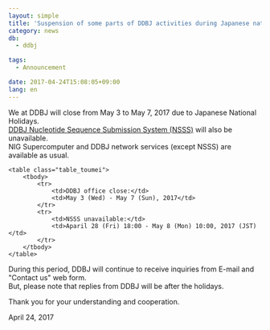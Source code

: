 ```yaml
---
layout: simple
title: 'Suspension of some parts of DDBJ activities during Japanese national holidays'
category: news
db:
  - ddbj

tags:
  - Announcement

date: 2017-04-24T15:08:05+09:00
lang: en
---
```


<p>We at DDBJ will close from May 3 to May 7, 2017 due to Japanese National Holidays.<br><a href="/ddbj/web-submission-e.html">DDBJ Nucleotide Sequence Submission System (NSSS)</a> will also be unavailable.<br>NIG Supercomputer and DDBJ network services (except NSSS) are available as usual.</p>
<div class="bottom_space">

    <table class="table_toumei">
        <tbody>
            <tr>
                <td>DDBJ office close:</td>
                <td>May 3 (Wed) - May 7 (Sun), 2017</td>
            </tr>
            <tr>
                <td>NSSS unavailable:</td>
                <td>Aparil 28 (Fri) 18:00 - May 8 (Mon) 10:00, 2017 (JST)</td>
            </tr>
        </tbody>
    </table>
</div>

<p>During this period, DDBJ will continue to receive inquiries from E-mail and "Contact us" web form.<br>But, please note that replies from DDBJ will be after the holidays.</p>

<p>Thank you for your understanding and cooperation.</p>

<p>April 24, 2017</p>

